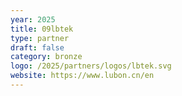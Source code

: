 ```yaml
---
year: 2025
title: 09lbtek
type: partner
draft: false
category: bronze
logo: /2025/partners/logos/lbtek.svg
website: https://www.lubon.cn/en
---
```

